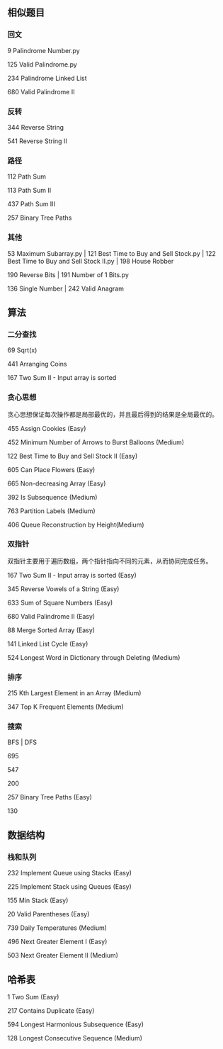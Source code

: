 ## 相似题目


###  回文
9 Palindrome Number.py

125 Valid Palindrome.py

234 Palindrome Linked List

680 Valid Palindrome II


###  反转
344 Reverse String

541 Reverse String II


### 路径
112 Path Sum

113 Path Sum II

437 Path Sum III

257 Binary Tree Paths


### 其他
53 Maximum Subarray.py | 121 Best Time to Buy and Sell Stock.py | 122 Best Time to Buy and Sell Stock II.py | 198 House Robber

190 Reverse Bits | 191 Number of 1 Bits.py

136 Single Number | 242 Valid Anagram



## 算法

### 二分查找

69 Sqrt(x)

441 Arranging Coins

167 Two Sum II - Input array is sorted


### 贪心思想

贪心思想保证每次操作都是局部最优的，并且最后得到的结果是全局最优的。

455 Assign Cookies (Easy)

452 Minimum Number of Arrows to Burst Balloons (Medium)

122 Best Time to Buy and Sell Stock II (Easy)

605 Can Place Flowers (Easy)

665 Non-decreasing Array (Easy)

392 Is Subsequence (Medium)

763 Partition Labels (Medium)

406 Queue Reconstruction by Height(Medium)


### 双指针

双指针主要用于遍历数组，两个指针指向不同的元素，从而协同完成任务。

167 Two Sum II - Input array is sorted (Easy)

345 Reverse Vowels of a String (Easy)

633 Sum of Square Numbers (Easy)

680 Valid Palindrome II (Easy)

88 Merge Sorted Array (Easy)

141 Linked List Cycle (Easy)

524 Longest Word in Dictionary through Deleting (Medium)


### 排序

215 Kth Largest Element in an Array (Medium)

347 Top K Frequent Elements (Medium)


### 搜索

BFS | DFS

695

547

200

257 Binary Tree Paths (Easy)

130


## 数据结构

### 栈和队列

232 Implement Queue using Stacks (Easy)

225 Implement Stack using Queues (Easy)

155 Min Stack (Easy)

20 Valid Parentheses (Easy)

739 Daily Temperatures (Medium)

496  Next Greater Element I (Easy)

503 Next Greater Element II (Medium)


## 哈希表

1 Two Sum (Easy)

217 Contains Duplicate (Easy)

594 Longest Harmonious Subsequence (Easy)

128 Longest Consecutive Sequence (Medium)




